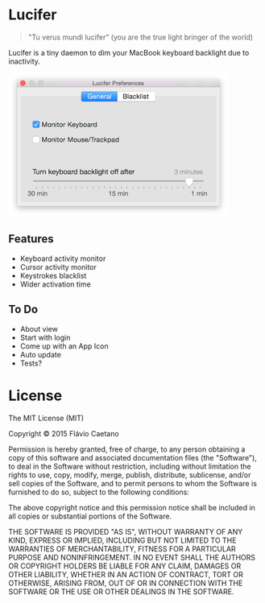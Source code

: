 Lucifer
=======

>  "Tu verus mundi lucifer" (you are the true light bringer of the world)

Lucifer is a tiny daemon to dim your MacBook keyboard backlight due to inactivity. 

![Screenshot1](https://raw.githubusercontent.com/fjcaetano/Lucifer/master/screen_shot.png)

## Features

- Keyboard activity monitor
- Cursor activity monitor
- Keystrokes blacklist
- Wider activation time

## To Do

- About view
- Start with login
- Come up with an App Icon
- Auto update
- Tests?


# License
The MIT License (MIT)

Copyright © 2015 Flávio Caetano

Permission is hereby granted, free of charge, to any person obtaining a copy
of this software and associated documentation files (the "Software"), to deal
in the Software without restriction, including without limitation the rights
to use, copy, modify, merge, publish, distribute, sublicense, and/or sell
copies of the Software, and to permit persons to whom the Software is
furnished to do so, subject to the following conditions:

The above copyright notice and this permission notice shall be included in all
copies or substantial portions of the Software.

THE SOFTWARE IS PROVIDED "AS IS", WITHOUT WARRANTY OF ANY KIND, EXPRESS OR
IMPLIED, INCLUDING BUT NOT LIMITED TO THE WARRANTIES OF MERCHANTABILITY,
FITNESS FOR A PARTICULAR PURPOSE AND NONINFRINGEMENT. IN NO EVENT SHALL THE
AUTHORS OR COPYRIGHT HOLDERS BE LIABLE FOR ANY CLAIM, DAMAGES OR OTHER
LIABILITY, WHETHER IN AN ACTION OF CONTRACT, TORT OR OTHERWISE, ARISING FROM,
OUT OF OR IN CONNECTION WITH THE SOFTWARE OR THE USE OR OTHER DEALINGS IN THE
SOFTWARE.